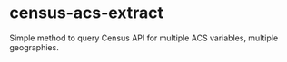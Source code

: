 # census-acs-extract
Simple method to query Census API for multiple ACS variables, multiple geographies.
